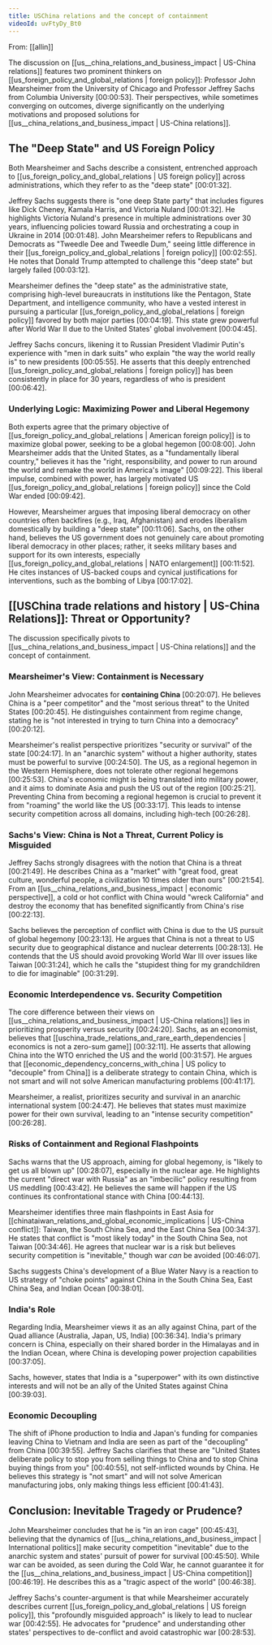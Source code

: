 ```yaml
---
title: USChina relations and the concept of containment
videoId: uvFtyDy_Bt0
---
```


From: [[allin]] <br/> 

The discussion on [[us__china_relations_and_business_impact | US-China relations]] features two prominent thinkers on [[us_foreign_policy_and_global_relations | foreign policy]]: Professor John Mearsheimer from the University of Chicago and Professor Jeffrey Sachs from Columbia University <a class="yt-timestamp" data-t="00:00:53">[00:00:53]</a>. Their perspectives, while sometimes converging on outcomes, diverge significantly on the underlying motivations and proposed solutions for [[us__china_relations_and_business_impact | US-China relations]].

## The "Deep State" and US Foreign Policy

Both Mearsheimer and Sachs describe a consistent, entrenched approach to [[us_foreign_policy_and_global_relations | US foreign policy]] across administrations, which they refer to as the "deep state" <a class="yt-timestamp" data-t="00:01:32">[00:01:32]</a>.

Jeffrey Sachs suggests there is "one deep State party" that includes figures like Dick Cheney, Kamala Harris, and Victoria Nuland <a class="yt-timestamp" data-t="00:01:32">[00:01:32]</a>. He highlights Victoria Nuland's presence in multiple administrations over 30 years, influencing policies toward Russia and orchestrating a coup in Ukraine in 2014 <a class="yt-timestamp" data-t="00:01:48">[00:01:48]</a>.
John Mearsheimer refers to Republicans and Democrats as "Tweedle Dee and Tweedle Dum," seeing little difference in their [[us_foreign_policy_and_global_relations | foreign policy]] <a class="yt-timestamp" data-t="00:02:55">[00:02:55]</a>. He notes that Donald Trump attempted to challenge this "deep state" but largely failed <a class="yt-timestamp" data-t="00:03:12">[00:03:12]</a>.

Mearsheimer defines the "deep state" as the administrative state, comprising high-level bureaucrats in institutions like the Pentagon, State Department, and intelligence community, who have a vested interest in pursuing a particular [[us_foreign_policy_and_global_relations | foreign policy]] favored by both major parties <a class="yt-timestamp" data-t="00:04:19">[00:04:19]</a>. This state grew powerful after World War II due to the United States' global involvement <a class="yt-timestamp" data-t="00:04:45">[00:04:45]</a>.

Jeffrey Sachs concurs, likening it to Russian President Vladimir Putin's experience with "men in dark suits" who explain "the way the world really is" to new presidents <a class="yt-timestamp" data-t="00:05:55">[00:05:55]</a>. He asserts that this deeply entrenched [[us_foreign_policy_and_global_relations | foreign policy]] has been consistently in place for 30 years, regardless of who is president <a class="yt-timestamp" data-t="00:06:42">[00:06:42]</a>.

### Underlying Logic: Maximizing Power and Liberal Hegemony
Both experts agree that the primary objective of [[us_foreign_policy_and_global_relations | American foreign policy]] is to maximize global power, seeking to be a global hegemon <a class="yt-timestamp" data-t="00:08:00">[00:08:00]</a>. John Mearsheimer adds that the United States, as a "fundamentally liberal country," believes it has the "right, responsibility, and power to run around the world and remake the world in America's image" <a class="yt-timestamp" data-t="00:09:22">[00:09:22]</a>. This liberal impulse, combined with power, has largely motivated US [[us_foreign_policy_and_global_relations | foreign policy]] since the Cold War ended <a class="yt-timestamp" data-t="00:09:42">[00:09:42]</a>.

However, Mearsheimer argues that imposing liberal democracy on other countries often backfires (e.g., Iraq, Afghanistan) and erodes liberalism domestically by building a "deep state" <a class="yt-timestamp" data-t="00:11:06">[00:11:06]</a>. Sachs, on the other hand, believes the US government does not genuinely care about promoting liberal democracy in other places; rather, it seeks military bases and support for its own interests, especially [[us_foreign_policy_and_global_relations | NATO enlargement]] <a class="yt-timestamp" data-t="00:11:52">[00:11:52]</a>. He cites instances of US-backed coups and cynical justifications for interventions, such as the bombing of Libya <a class="yt-timestamp" data-t="00:17:02">[00:17:02]</a>.

## [[USChina trade relations and history | US-China Relations]]: Threat or Opportunity?

The discussion specifically pivots to [[us__china_relations_and_business_impact | US-China relations]] and the concept of containment.

### Mearsheimer's View: Containment is Necessary
John Mearsheimer advocates for **containing China** <a class="yt-timestamp" data-t="00:20:07">[00:20:07]</a>. He believes China is a "peer competitor" and the "most serious threat" to the United States <a class="yt-timestamp" data-t="00:20:45">[00:20:45]</a>. He distinguishes containment from regime change, stating he is "not interested in trying to turn China into a democracy" <a class="yt-timestamp" data-t="00:20:12">[00:20:12]</a>.

Mearsheimer's realist perspective prioritizes "security or survival" of the state <a class="yt-timestamp" data-t="00:24:17">[00:24:17]</a>. In an "anarchic system" without a higher authority, states must be powerful to survive <a class="yt-timestamp" data-t="00:24:50">[00:24:50]</a>. The US, as a regional hegemon in the Western Hemisphere, does not tolerate other regional hegemons <a class="yt-timestamp" data-t="00:25:53">[00:25:53]</a>. China's economic might is being translated into military power, and it aims to dominate Asia and push the US out of the region <a class="yt-timestamp" data-t="00:25:21">[00:25:21]</a>. Preventing China from becoming a regional hegemon is crucial to prevent it from "roaming" the world like the US <a class="yt-timestamp" data-t="00:33:17">[00:33:17]</a>. This leads to intense security competition across all domains, including high-tech <a class="yt-timestamp" data-t="00:26:28">[00:26:28]</a>.

### Sachs's View: China is Not a Threat, Current Policy is Misguided
Jeffrey Sachs strongly disagrees with the notion that China is a threat <a class="yt-timestamp" data-t="00:21:49">[00:21:49]</a>. He describes China as a "market" with "great food, great culture, wonderful people, a civilization 10 times older than ours" <a class="yt-timestamp" data-t="00:21:54">[00:21:54]</a>. From an [[us__china_relations_and_business_impact | economic perspective]], a cold or hot conflict with China would "wreck California" and destroy the economy that has benefited significantly from China's rise <a class="yt-timestamp" data-t="00:22:13">[00:22:13]</a>.

Sachs believes the perception of conflict with China is due to the US pursuit of global hegemony <a class="yt-timestamp" data-t="00:23:13">[00:23:13]</a>. He argues that China is not a threat to US security due to geographical distance and nuclear deterrents <a class="yt-timestamp" data-t="00:28:13">[00:28:13]</a>. He contends that the US should avoid provoking World War III over issues like Taiwan <a class="yt-timestamp" data-t="00:31:24">[00:31:24]</a>, which he calls the "stupidest thing for my grandchildren to die for imaginable" <a class="yt-timestamp" data-t="00:31:29">[00:31:29]</a>.

### Economic Interdependence vs. Security Competition
The core difference between their views on [[us__china_relations_and_business_impact | US-China relations]] lies in prioritizing prosperity versus security <a class="yt-timestamp" data-t="00:24:20">[00:24:20]</a>.
Sachs, as an economist, believes that [[uschina_trade_relations_and_rare_earth_dependencies | economics is not a zero-sum game]] <a class="yt-timestamp" data-t="00:32:11">[00:32:11]</a>. He asserts that allowing China into the WTO enriched the US and the world <a class="yt-timestamp" data-t="00:31:57">[00:31:57]</a>. He argues that [[economic_dependency_concerns_with_china | US policy to "decouple" from China]] is a deliberate strategy to contain China, which is not smart and will not solve American manufacturing problems <a class="yt-timestamp" data-t="00:41:17">[00:41:17]</a>.

Mearsheimer, a realist, prioritizes security and survival in an anarchic international system <a class="yt-timestamp" data-t="00:24:47">[00:24:47]</a>. He believes that states must maximize power for their own survival, leading to an "intense security competition" <a class="yt-timestamp" data-t="00:26:28">[00:26:28]</a>.

### Risks of Containment and Regional Flashpoints
Sachs warns that the US approach, aiming for global hegemony, is "likely to get us all blown up" <a class="yt-timestamp" data-t="00:28:07">[00:28:07]</a>, especially in the nuclear age. He highlights the current "direct war with Russia" as an "imbecilic" policy resulting from US meddling <a class="yt-timestamp" data-t="00:43:42">[00:43:42]</a>. He believes the same will happen if the US continues its confrontational stance with China <a class="yt-timestamp" data-t="00:44:13">[00:44:13]</a>.

Mearsheimer identifies three main flashpoints in East Asia for [[chinataiwan_relations_and_global_economic_implications | US-China conflict]]: Taiwan, the South China Sea, and the East China Sea <a class="yt-timestamp" data-t="00:34:37">[00:34:37]</a>. He states that conflict is "most likely today" in the South China Sea, not Taiwan <a class="yt-timestamp" data-t="00:34:46">[00:34:46]</a>. He agrees that nuclear war is a risk but believes security competition is "inevitable," though war *can* be avoided <a class="yt-timestamp" data-t="00:46:07">[00:46:07]</a>.

Sachs suggests China's development of a Blue Water Navy is a reaction to US strategy of "choke points" against China in the South China Sea, East China Sea, and Indian Ocean <a class="yt-timestamp" data-t="00:38:01">[00:38:01]</a>.

### India's Role
Regarding India, Mearsheimer views it as an ally against China, part of the Quad alliance (Australia, Japan, US, India) <a class="yt-timestamp" data-t="00:36:34">[00:36:34]</a>. India's primary concern is China, especially on their shared border in the Himalayas and in the Indian Ocean, where China is developing power projection capabilities <a class="yt-timestamp" data-t="00:37:05">[00:37:05]</a>.

Sachs, however, states that India is a "superpower" with its own distinctive interests and will not be an ally of the United States against China <a class="yt-timestamp" data-t="00:39:03">[00:39:03]</a>.

### Economic Decoupling
The shift of iPhone production to India and Japan's funding for companies leaving China to Vietnam and India are seen as part of the "decoupling" from China <a class="yt-timestamp" data-t="00:39:55">[00:39:55]</a>. Jeffrey Sachs clarifies that these are "United States deliberate policy to stop you from selling things to China and to stop China buying things from you" <a class="yt-timestamp" data-t="00:40:55">[00:40:55]</a>, not self-inflicted wounds by China. He believes this strategy is "not smart" and will not solve American manufacturing jobs, only making things less efficient <a class="yt-timestamp" data-t="00:41:43">[00:41:43]</a>.

## Conclusion: Inevitable Tragedy or Prudence?

John Mearsheimer concludes that he is "in an iron cage" <a class="yt-timestamp" data-t="00:45:43">[00:45:43]</a>, believing that the dynamics of [[us__china_relations_and_business_impact | International politics]] make security competition "inevitable" due to the anarchic system and states' pursuit of power for survival <a class="yt-timestamp" data-t="00:45:50">[00:45:50]</a>. While war can be avoided, as seen during the Cold War, he cannot guarantee it for the [[us__china_relations_and_business_impact | US-China competition]] <a class="yt-timestamp" data-t="00:46:19">[00:46:19]</a>. He describes this as a "tragic aspect of the world" <a class="yt-timestamp" data-t="00:46:38">[00:46:38]</a>.

Jeffrey Sachs's counter-argument is that while Mearsheimer accurately describes current [[us_foreign_policy_and_global_relations | US foreign policy]], this "profoundly misguided approach" is likely to lead to nuclear war <a class="yt-timestamp" data-t="00:42:55">[00:42:55]</a>. He advocates for "prudence" and understanding other states' perspectives to de-conflict and avoid catastrophic war <a class="yt-timestamp" data-t="00:28:53">[00:28:53]</a>.